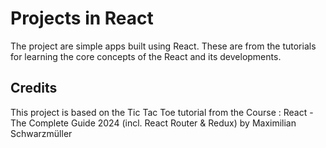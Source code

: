 # Projects in React

The project are simple apps built using React. These are from the tutorials for learning the core concepts of the React and its developments.

## Credits

This project is based on the Tic Tac Toe tutorial from the Course : React - The Complete Guide 2024 (incl. React Router & Redux)
by Maximilian Schwarzmüller
